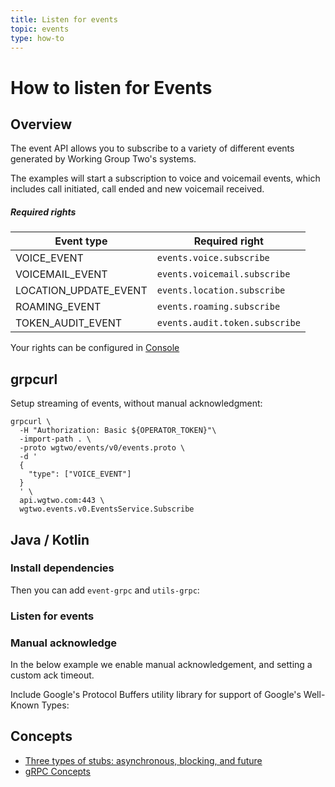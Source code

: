 ```yaml
---
title: Listen for events
topic: events
type: how-to
---
```


# How to listen for Events

## Overview

The event API allows you to subscribe to a variety of different events generated by Working Group Two's systems.

The examples will start a subscription to voice and voicemail events, which includes call initiated, call ended and
new voicemail received.

##### Required rights

| Event type            | Required right                 |
|-----------------------|--------------------------------|
| VOICE_EVENT           | `events.voice.subscribe`       |
| VOICEMAIL_EVENT       | `events.voicemail.subscribe`   |
| LOCATION_UPDATE_EVENT | `events.location.subscribe`    |
| ROAMING_EVENT         | `events.roaming.subscribe`     |
| TOKEN_AUDIT_EVENT     | `events.audit.token.subscribe` |

Your rights can be configured in [Console](https://console.wgtwo.com/api-keys-redirect)

<slot name="auth" />

## grpcurl

Setup streaming of events, without manual acknowledgment:
```shell script
grpcurl \
  -H "Authorization: Basic ${OPERATOR_TOKEN}"\
  -import-path . \
  -proto wgtwo/events/v0/events.proto \
  -d '
  {
    "type": ["VOICE_EVENT"]
  }
  ' \
  api.wgtwo.com:443 \
  wgtwo.events.v0.EventsService.Subscribe
```

## Java / Kotlin

### Install dependencies
<JitpackDependency />

Then you can add `event-grpc` and `utils-grpc`:

<ClientDependencies :clients="['events-grpc', 'utils-grpc']"/>

### Listen for events
<GithubCode fileUrl="https://github.com/working-group-two/docs.wgtwo.com/blob/master/examples/events/src/main/kotlin/GetEvents.kt" language="kotlin" />

### Manual acknowledge
In the below example we enable manual acknowledgement, and setting a custom ack timeout.

Include Google's Protocol Buffers utility library for support of Google's Well-Known Types:
<ClientDependencies :clients="['protobuf-java-util']"/>

<GithubCode fileUrl="https://github.com/working-group-two/docs.wgtwo.com/blob/master/examples/events/src/main/kotlin/GetEventsManualAck.kt" language="kotlin" />

## Concepts
* [Three types of stubs: asynchronous, blocking, and future](https://grpc.io/docs/reference/java/generated-code/)
* [gRPC Concepts](https://grpc.io/docs/guides/concepts/)
